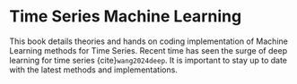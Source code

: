 # Time Series Machine Learning

This book details theories and hands on coding implementation of Machine Learning methods for Time Series.
Recent time has seen the surge of deep learning for time series {cite}`wang2024deep`.
It is important to stay up to date with the latest methods and implementations.

```{tableofcontents}
```

